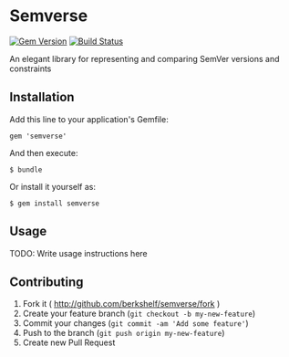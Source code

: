 # Semverse

[![Gem Version](http://img.shields.io/gem/v/semverse.svg)][gem] [![Build Status](http://img.shields.io/travis/berkshelf/semverse.svg)][travis]

An elegant library for representing and comparing SemVer versions and constraints

## Installation

Add this line to your application's Gemfile:

```
gem 'semverse'
```

And then execute:

```
$ bundle
```

Or install it yourself as:

```
$ gem install semverse
```

## Usage

TODO: Write usage instructions here

## Contributing

1. Fork it ( <http://github.com/berkshelf/semverse/fork> )
2. Create your feature branch (`git checkout -b my-new-feature`)
3. Commit your changes (`git commit -am 'Add some feature'`)
4. Push to the branch (`git push origin my-new-feature`)
5. Create new Pull Request

[gem]: https://rubygems.org/gems/semverse
[travis]: http://travis-ci.org/berkshelf/semverse
